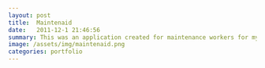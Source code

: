 ```yaml
---
layout: post
title:  Maintenaid 
date:   2011-12-1 21:46:56
summary: This was an application created for maintenance workers for my Designing Human Centered Software class. We saw that most maintenance workers utilize paper systems to manage and organize work requests. To help improve workers' ability to coordinate and log requests, we performed a contextual inquery to gather what features workers would want in a system. After gathering the requirements, we went through 3 prototyping stages, finally producing an Android app. 
image: /assets/img/maintenaid.png
categories: portfolio
---
```



